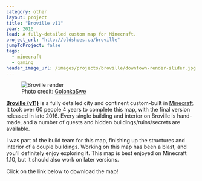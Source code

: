 ```yaml
---
category: other
layout: project
title: "Broville v11"
year: 2016
lead: A fully-detailed custom map for Minecraft.
project_url: "http://oldshoes.ca/broville"
jumpToProject: false
tags:
  - minecraft
  - gaming
header_image_url: /images/projects/broville/downtown-render-slider.jpg
---
```


<figure>
  <img src="/images/projects/broville/broville-1.png" alt="Broville render">
  <figcaption>Photo credit: <a href="https://imgur.com/a/CsU8v">GolonkaSwe</a></figcaption>
</figure>

**[Broville (v11)](http://oldshoes.ca/broville)** is a fully detailed city and continent custom-built in [Minecraft](https://minecraft.net). It took over 60 people 4 years to complete this map, with the final version released in late 2016. Every single building and interior on Broville is hand-made, and a number of quests and hidden buildings/ruins/secrets are available.

I was part of the build team for this map, finishing up the structures and interior of a couple buildings. Working on this map has been a blast, and you'll definitely enjoy exploring it. This map is best enjoyed on Minecraft 1.10, but it should also work on later versions.

Click on the link below to download the map!
